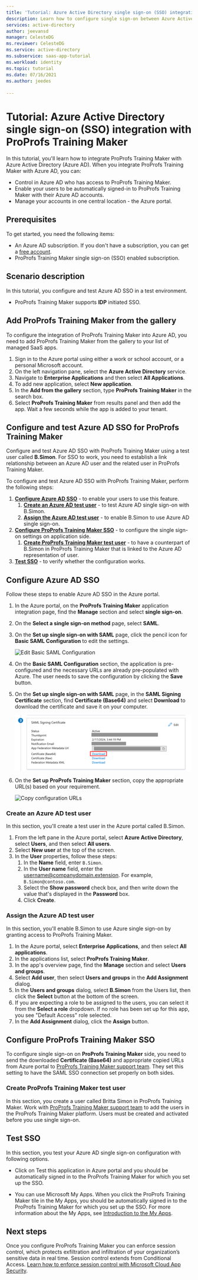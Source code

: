 ```yaml
---
title: 'Tutorial: Azure Active Directory single sign-on (SSO) integration with ProProfs Training Maker | Microsoft Docs'
description: Learn how to configure single sign-on between Azure Active Directory and ProProfs Training Maker.
services: active-directory
author: jeevansd
manager: CelesteDG
ms.reviewer: CelesteDG
ms.service: active-directory
ms.subservice: saas-app-tutorial
ms.workload: identity
ms.topic: tutorial
ms.date: 07/16/2021
ms.author: jeedes

---
```


# Tutorial: Azure Active Directory single sign-on (SSO) integration with ProProfs Training Maker

In this tutorial, you'll learn how to integrate ProProfs Training Maker with Azure Active Directory (Azure AD). When you integrate ProProfs Training Maker with Azure AD, you can:

* Control in Azure AD who has access to ProProfs Training Maker.
* Enable your users to be automatically signed-in to ProProfs Training Maker with their Azure AD accounts.
* Manage your accounts in one central location - the Azure portal.

## Prerequisites

To get started, you need the following items:

* An Azure AD subscription. If you don't have a subscription, you can get a [free account](https://azure.microsoft.com/free/).
* ProProfs Training Maker single sign-on (SSO) enabled subscription.

## Scenario description

In this tutorial, you configure and test Azure AD SSO in a test environment.

* ProProfs Training Maker supports **IDP** initiated SSO.

## Add ProProfs Training Maker from the gallery

To configure the integration of ProProfs Training Maker into Azure AD, you need to add ProProfs Training Maker from the gallery to your list of managed SaaS apps.

1. Sign in to the Azure portal using either a work or school account, or a personal Microsoft account.
1. On the left navigation pane, select the **Azure Active Directory** service.
1. Navigate to **Enterprise Applications** and then select **All Applications**.
1. To add new application, select **New application**.
1. In the **Add from the gallery** section, type **ProProfs Training Maker** in the search box.
1. Select **ProProfs Training Maker** from results panel and then add the app. Wait a few seconds while the app is added to your tenant.

## Configure and test Azure AD SSO for ProProfs Training Maker

Configure and test Azure AD SSO with ProProfs Training Maker using a test user called **B.Simon**. For SSO to work, you need to establish a link relationship between an Azure AD user and the related user in ProProfs Training Maker.

To configure and test Azure AD SSO with ProProfs Training Maker, perform the following steps:

1. **[Configure Azure AD SSO](#configure-azure-ad-sso)** - to enable your users to use this feature.
    1. **[Create an Azure AD test user](#create-an-azure-ad-test-user)** - to test Azure AD single sign-on with B.Simon.
    1. **[Assign the Azure AD test user](#assign-the-azure-ad-test-user)** - to enable B.Simon to use Azure AD single sign-on.
1. **[Configure ProProfs Training Maker SSO](#configure-proprofs-training-maker-sso)** - to configure the single sign-on settings on application side.
    1. **[Create ProProfs Training Maker test user](#create-proprofs-training-maker-test-user)** - to have a counterpart of B.Simon in ProProfs Training Maker that is linked to the Azure AD representation of user.
1. **[Test SSO](#test-sso)** - to verify whether the configuration works.

## Configure Azure AD SSO

Follow these steps to enable Azure AD SSO in the Azure portal.

1. In the Azure portal, on the **ProProfs Training Maker** application integration page, find the **Manage** section and select **single sign-on**.
1. On the **Select a single sign-on method** page, select **SAML**.
1. On the **Set up single sign-on with SAML** page, click the pencil icon for **Basic SAML Configuration** to edit the settings.

   ![Edit Basic SAML Configuration](common/edit-urls.png)

1. On the **Basic SAML Configuration** section, the application is pre-configured and the necessary URLs are already pre-populated with Azure. The user needs to save the configuration by clicking the **Save** button.

1. On the **Set up single sign-on with SAML** page, in the **SAML Signing Certificate** section,  find **Certificate (Base64)** and select **Download** to download the certificate and save it on your computer.

	![The Certificate download link](common/certificatebase64.png)

1. On the **Set up ProProfs Training Maker** section, copy the appropriate URL(s) based on your requirement.

	![Copy configuration URLs](common/copy-configuration-urls.png)

### Create an Azure AD test user

In this section, you'll create a test user in the Azure portal called B.Simon.

1. From the left pane in the Azure portal, select **Azure Active Directory**, select **Users**, and then select **All users**.
1. Select **New user** at the top of the screen.
1. In the **User** properties, follow these steps:
   1. In the **Name** field, enter `B.Simon`.  
   1. In the **User name** field, enter the username@companydomain.extension. For example, `B.Simon@contoso.com`.
   1. Select the **Show password** check box, and then write down the value that's displayed in the **Password** box.
   1. Click **Create**.

### Assign the Azure AD test user

In this section, you'll enable B.Simon to use Azure single sign-on by granting access to ProProfs Training Maker.

1. In the Azure portal, select **Enterprise Applications**, and then select **All applications**.
1. In the applications list, select **ProProfs Training Maker**.
1. In the app's overview page, find the **Manage** section and select **Users and groups**.
1. Select **Add user**, then select **Users and groups** in the **Add Assignment** dialog.
1. In the **Users and groups** dialog, select **B.Simon** from the Users list, then click the **Select** button at the bottom of the screen.
1. If you are expecting a role to be assigned to the users, you can select it from the **Select a role** dropdown. If no role has been set up for this app, you see "Default Access" role selected.
1. In the **Add Assignment** dialog, click the **Assign** button.

## Configure ProProfs Training Maker SSO

To configure single sign-on on **ProProfs Training Maker** side, you need to send the downloaded **Certificate (Base64)** and appropriate copied URLs from Azure portal to [ProProfs Training Maker support team](mailto:support@proprofs.com). They set this setting to have the SAML SSO connection set properly on both sides.

### Create ProProfs Training Maker test user

In this section, you create a user called Britta Simon in ProProfs Training Maker. Work with [ProProfs Training Maker support team](mailto:support@proprofs.com) to add the users in the ProProfs Training Maker platform. Users must be created and activated before you use single sign-on.

## Test SSO 

In this section, you test your Azure AD single sign-on configuration with following options.

* Click on Test this application in Azure portal and you should be automatically signed in to the ProProfs Training Maker for which you set up the SSO.

* You can use Microsoft My Apps. When you click the ProProfs Training Maker tile in the My Apps, you should be automatically signed in to the ProProfs Training Maker for which you set up the SSO. For more information about the My Apps, see [Introduction to the My Apps](../user-help/my-apps-portal-end-user-access.md).

## Next steps

Once you configure ProProfs Training Maker you can enforce session control, which protects exfiltration and infiltration of your organization’s sensitive data in real time. Session control extends from Conditional Access. [Learn how to enforce session control with Microsoft Cloud App Security](/cloud-app-security/proxy-deployment-aad).
